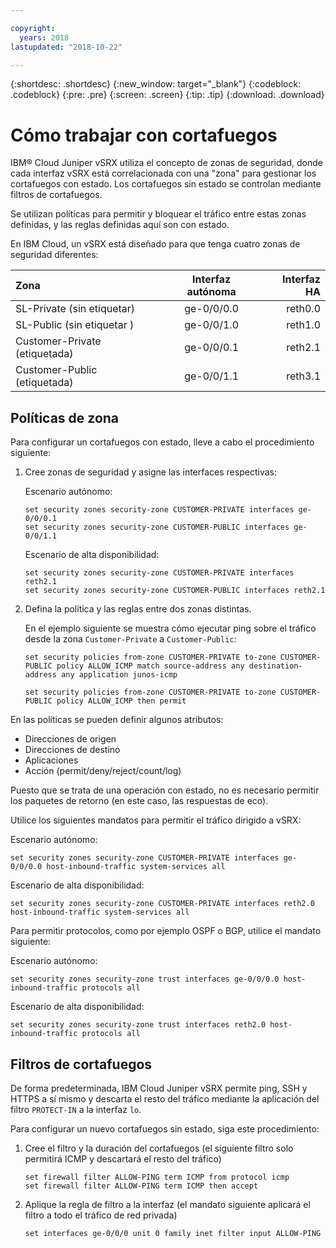```yaml
---

copyright:
  years: 2018
lastupdated: "2018-10-22"

---
```


{:shortdesc: .shortdesc}
{:new_window: target="_blank"}
{:codeblock: .codeblock}
{:pre: .pre}
{:screen: .screen}
{:tip: .tip}
{:download: .download}

# Cómo trabajar con cortafuegos
IBM® Cloud Juniper vSRX utiliza el concepto de zonas de seguridad, donde cada interfaz vSRX está correlacionada con una "zona" para gestionar los cortafuegos con estado. Los cortafuegos sin estado se controlan mediante filtros de cortafuegos.

Se utilizan políticas para permitir y bloquear el tráfico entre estas zonas definidas, y las reglas definidas aquí son con estado.

En IBM Cloud, un vSRX está diseñado para que tenga cuatro zonas de seguridad diferentes:

| Zona                     | Interfaz autónoma | Interfaz HA |
| :---                     |        :----:        |         ---: |
| SL-Private (sin etiquetar)    | ge-0/0/0.0           | reth0.0      |
| SL-Public (sin etiquetar )     | ge-0/0/1.0           | reth1.0      |
| Customer-Private (etiquetada)| ge-0/0/0.1           | reth2.1      |
| Customer-Public (etiquetada) | ge-0/0/1.1           | reth3.1      |

## Políticas de zona
Para configurar un cortafuegos con estado, lleve a cabo el procedimiento siguiente:

1. Cree zonas de seguridad y asigne las interfaces respectivas:

	Escenario autónomo:
	```
	set security zones security-zone CUSTOMER-PRIVATE interfaces ge-0/0/0.1
	set security zones security-zone CUSTOMER-PUBLIC interfaces ge-0/0/1.1
	```
	Escenario de alta disponibilidad:
	```
	set security zones security-zone CUSTOMER-PRIVATE interfaces reth2.1
	set security zones security-zone CUSTOMER-PUBLIC interfaces reth2.1
	```
2. Defina la política y las reglas entre dos zonas distintas.

	En el ejemplo siguiente se muestra cómo ejecutar ping sobre el tráfico desde la zona `Customer-Private` a `Customer-Public`:

	```
	set security policies from-zone CUSTOMER-PRIVATE to-zone CUSTOMER-PUBLIC policy ALLOW_ICMP match source-address any destination-address any application junos-icmp

	set security policies from-zone CUSTOMER-PRIVATE to-zone CUSTOMER-PUBLIC policy ALLOW_ICMP then permit
	```

En las políticas se pueden definir algunos atributos:

* Direcciones de origen
* Direcciones de destino
* Aplicaciones
* Acción (permit/deny/reject/count/log)

Puesto que se trata de una operación con estado, no es necesario permitir los paquetes de retorno (en este caso, las respuestas de eco).

Utilice los siguientes mandatos para permitir el tráfico dirigido a vSRX:

Escenario autónomo:
```
set security zones security-zone CUSTOMER-PRIVATE interfaces ge-0/0/0.0 host-inbound-traffic system-services all
```
Escenario de alta disponibilidad:
```
set security zones security-zone CUSTOMER-PRIVATE interfaces reth2.0 host-inbound-traffic system-services all
```

Para permitir protocolos, como por ejemplo OSPF o BGP, utilice el mandato siguiente:

Escenario autónomo:
```
set security zones security-zone trust interfaces ge-0/0/0.0 host-inbound-traffic protocols all
```
Escenario de alta disponibilidad:
```
set security zones security-zone trust interfaces reth2.0 host-inbound-traffic protocols all
```

## Filtros de cortafuegos
De forma predeterminada, IBM Cloud Juniper vSRX permite ping, SSH y HTTPS a sí mismo y descarta el resto del tráfico mediante la aplicación del filtro `PROTECT-IN` a la interfaz `lo`.

Para configurar un nuevo cortafuegos sin estado, siga este procedimiento:

1. Cree el filtro y la duración del cortafuegos (el siguiente filtro solo permitirá ICMP y descartará el resto del tráfico)
	```
	set firewall filter ALLOW-PING term ICMP from protocol icmp
	set firewall filter ALLOW-PING term ICMP then accept
	```

2. Aplique la regla de filtro a la interfaz (el mandato siguiente aplicará el filtro a todo el tráfico de red privada)
	```
	set interfaces ge-0/0/0 unit 0 family inet filter input ALLOW-PING
	```
